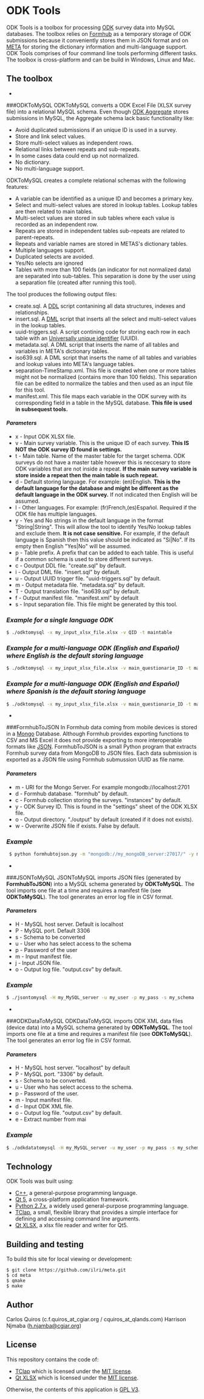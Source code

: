 # ODK Tools
ODK Tools is a toolbox for processing [ODK](https://opendatakit.org/) survey data into MySQL databases. The toolbox relies on [Formhub](https://github.com/SEL-Columbia/formhub) as a temporary storage of ODK submissions because it conveniently stores them in JSON format and on [META](https://github.com/ilri/meta) for storing the dictionary information and multi-language support. ODK Tools comprises of four command line tools performing different tasks. The toolbox is cross-platform and can be build in Windows, Linux and Mac. 

## The toolbox
- 
###ODKToMySQL
ODKToMySQL converts a ODK Excel File (XLSX survey file) into a relational MySQL schema. Even though [ODK Aggregate](https://opendatakit.org/use/aggregate/) stores submissions in MySQL, the Aggregate schema lack basic functionality like:
 - Avoid duplicated submissions if an unique ID is used in a survey.
 - Store and link select values.
 - Store multi-select values as independent rows.
 - Relational links between repeats and sub-repeats.
 - In some cases data could end up not normalized.
 - No dictionary.
 - No multi-language support.

 ODKToMySQL creates a complete relational schemas with the following features:
 - A variable can be identified as a unique ID and becomes a primary key.
 - Select and multi-select values are stored in lookup tables. Lookup tables are then related to main tables.
 - Multi-select values are stored in sub tables where each value is recorded as an independent row.
 - Repeats are stored in independent tables sub-repeats are related to parent-repeats.
 - Repeats and variable names are stored in METAS's dictionary tables.
 - Multiple languages support.
 - Duplicated selects are avoided.
 - Yes/No selects are ignored
 - Tables with more than 100 fields (an indicator for not normalized data) are separated into sub-tables. This separation is done by the user using a separation file (created after running this tool).

 The tool produces the following output files:
 - create.sql. A [DDL](http://en.wikipedia.org/wiki/Data_definition_language) script contanining all data structures, indexes and relationships.
 - insert.sql. A [DML](http://en.wikipedia.org/wiki/Data_manipulation_language) script that inserts all the select and multi-select values in the lookup tables.
 - uuid-triggers.sql. A script contining code for storing each row in each table with an [Universally unique identifier](http://en.wikipedia.org/wiki/Universally_unique_identifier) (UUID).
 - metadata.sql. A DML script that inserts the name of all tables and variables in META's dictionary tables.
 - iso639.sql. A DML script that inserts the name of all tables and variables and lookup values into META's language tables.
 - separation-TimeStamp.xml. This file is created when one or more tables might not be normalized (contains more than 100 fields). This separation file can be edited to normalize the tables and then used as an input file for this tool.
 - manifest.xml. This file maps each variable in the ODK survey with its corresponding field in a table in the MySQL database. **This file is used in subsequest tools.**

  #### *Parameters*
  - x - Input ODK XLSX file.
  - v - Main survey variable. This is the unique ID of each survey. **This IS NOT the ODK survey ID found in settings.** 
  - t - Main table. Name of the master table for the target schema. ODK surveys do not have a master table however this is neccesary to store ODK variables that are not inside a repeat. **If the main survey variable is store inside a repeat then the main table is such repeat.**
  - d - Default storing language. For example: (en)English. **This is the default language for the database and might be different as the default language in the ODK survey.** If not indicated then English will be assumed.
  - l - Other languages. For example: (fr)French,(es)Español. Required if the ODK file has multiple languages.
  - y - Yes and No strings in the default language in the format "String|String". This will allow the tool to identify Yes/No lookup tables and exclude them. **It is not case sensitive.** For example, if the default language is Spanish then this value should be indicated as "Si|No". If its empty then English "Yes|No" will be assumed.
  - p - Table prefix. A prefix that can be added to each table. This is useful if a common schema is used to store different surveys.
  - c - Ooutput DDL file. "create.sql" by default.
  - i - Output DML file. "insert.sql" by default.
  - u - Output UUID trigger file. "uuid-triggers.sql" by default.  
  - m - Output metadata file. "metadata.sql" by default.
  - T - Output translation file. "iso639.sql" by default. 
  - f - Output manifest file. "manifest.xml" by default
  - s - Input separation file. This file might be generated by this tool.
  

 ### *Example for a single language ODK*
  ```sh
$ ./odktomysql -x my_input_xlsx_file.xlsx -v QID -t maintable
```
 ### *Example for a multi-language ODK (English and Español) where English is the default storing language*
  ```sh
$ ./odktomysql -x my_input_xlsx_file.xlsx -v main_questionarie_ID -t maintable -l "(es)Español"
```
 ### *Example for a multi-language ODK (English and Español) where Spanish is the default storing language*
  ```sh
$ ./odktomysql -x my_input_xlsx_file.xlsx -v main_questionarie_ID -t maintable -d "(es)Español" -l "(en)English" -y "Si|No"
```

- 
###FormhubToJSON
In Formhub data coming from mobile devices is stored in a [Mongo](https://www.mongodb.org/) Database. Although Formhub provides exporting functions to CSV and MS Excel it does not provide exporting to more interoperable formats like [JSON](http://en.wikipedia.org/wiki/JSON). FormhubToJSON is a small Python program that extracts Formhub survey data from MongoDB to JSON files. Each data submission is exported as a JSON file using Formhub submussion UUID as file name.
#### *Parameters*
  - m - URI for the Mongo Server. For example mongodb://localhost:2701
  - d - Formhub database. "formhub" by default.
  - c - Formhub collection storing the surveys. "instances" by default.
  - y - ODK Survey ID. This is found in the "settings" sheet of the ODK XLSX file.
  - o - Output directory. "./output" by default (created if it does not exists).
  - w - Overwrite JSON file if exists. False by default.
  
 ### *Example*
  ```sh
   $ python formhubtojson.py -m "mongodb://my_mongoDB_server:27017/" -y my_survey_id -o ./my_output_directory
```

- 
###JSONToMySQL
JSONToMySQL imports JSON files (generated by **FormhubToJSON**) into a MySQL schema generated by **ODKToMySQL**. The tool imports one file at a time and requires a manifest file (see **ODKToMySQL**). The tool generates an error log file in CSV format.
#### *Parameters*
  - H - MySQL host server. Default is localhost
  - P - MySQL port. Default 3306
  - s - Schema to be converted
  - u - User who has select access to the schema
  - p - Password of the user
  - m - Input manifest file.
  - j - Input JSON file.
  - o - Output log file. "output.csv" by default.

 ### *Example*
  ```sh
$ ./jsontomysql -H my_MySQL_server -u my_user -p my_pass -s my_schema -m ./my_manifest_file.xml -j ./my_JSON_file.json -o my_log_file.csv
```

- 
###ODKDataToMySQL
ODKDataToMySQL imports ODK XML data files (device data) into a MySQL schema generated by **ODKToMySQL**. The tool imports one file at a time and requires a manifest file (see **ODKToMySQL**). The tool generates an error log file in CSV format. 
#### *Parameters*
  - H - MySQL host server. "localhost" by default
  - P - MySQL port. "3306" by default.
  - s - Schema to be converted.
  - u - User who has select access to the schema.
  - p - Password of the user.
  - m - Input manifest file.
  - d - Input ODK XML file.
  - o - Output log file. "output.csv" by default.
  - e - Extract number from mai

 ### *Example*
  ```sh
$ ./odkdatatomysql -H my_MySQL_server -u my_user -p my_pass -s my_schema -m ./my_manifest_file.xml -d ./my_ODK_XML_Data_file.xml -o my_log_file.csv
```

## Technology
ODK Tools was built using:

- [C++](https://isocpp.org/), a general-purpose programming language.
- [Qt 5](https://www.qt.io/), a cross-platform application framework.
- [Python 2.7.x](https://www.python.org/), a widely used general-purpose programming language. 
- [TClap](http://tclap.sourceforge.net/), a small, flexible library that provides a simple interface for defining and accessing command line arguments.
- [Qt XLSX](https://github.com/dbzhang800/QtXlsxWriter), a xlsx file reader and writer for Qt5.


## Building and testing
To build this site for local viewing or development:

    $ git clone https://github.com/ilri/meta.git
    $ cd meta
    $ qmake
    $ make

## Author
Carlos Quiros (c.f.quiros_at_cgiar.org / cquiros_at_qlands.com)
Harrison Njmaba (h.njamba@cgiar.org)

## License
This repository contains the code of:

- [TClap](http://tclap.sourceforge.net/) which is licensed under the [MIT license](https://raw.githubusercontent.com/twbs/bootstrap/master/LICENSE).
- [Qt XLSX](https://github.com/dbzhang800/QtXlsxWriter) which is licensed under the [MIT license](https://raw.githubusercontent.com/twbs/bootstrap/master/LICENSE).

Otherwise, the contents of this application is [GPL V3](http://www.gnu.org/copyleft/gpl.html). 
